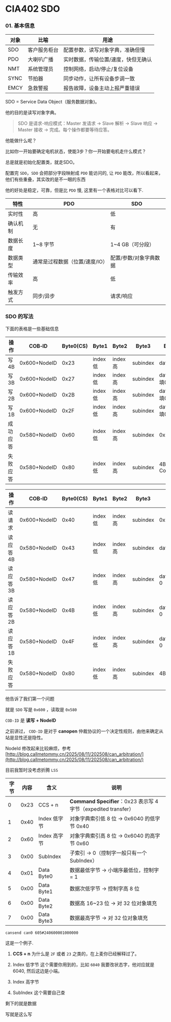 # CIA402 SDO



### 01. 基本信息

| 对象   | 比喻     | 用途                 |
| ---- | ------ | ------------------ |
| SDO  | 客户服务柜台 | 配置参数，读写对象字典，准确但慢   |
| PDO  | 大喇叭广播  | 实时数据，传输位置/速度，快但无确认 |
| NMT  | 系统管理员  | 控制网络，启动/停止/复位设备    |
| SYNC | 节拍器    | 同步动作，让所有设备步调一致     |
| EMCY | 急救警报   | 报告故障，设备主动上报严重错误    |

SDO = Service Data Object（服务数据对象)。

他的目的是读写对象字典。



> SDO 是请求-响应模式：Master 发请求 → Slave 解析 → Slave 响应 → Master 接收 → 完成。每个操作都要等待应答。



他能做什么呢？

比如你一开始要确定电机状态，使能3步？你一开始要电机走什么模式？

总是就是初始化配置类，就走SDO。

配置完 `SDO`，`SDO` 会把部分字段映射成 `PDO` 能访问的, 让 `PDO` 能改，所以看起来，他们有些重叠，其实改的是不一眼的东西

他的好处是稳定，可靠，但是比 `PDO` 慢,  这里有一个表格对比可以看下.



| 特性   | PDO               | SDO          |
| ---- | ----------------- | ------------ |
| 实时性  | 高                 | 低            |
| 确认机制 | 无                 | 有            |
| 数据长度 | 1~8 字节            | 1~4 GB（可分段）  |
| 数据类型 | 通常是过程数据（位置/速度/IO） | 配置/参数/对象字典数据 |
| 传输效率 | 高                 | 低            |
| 触发方式 | 同步/异步             | 请求/响应        |



### SDO 的写法

下面的表格是一些基础信息

| 操作   | COB‑ID       | Byte0(CS)                        | Byte1  | Byte2  | Byte3    | Byte4..7       |
| ---- | ------------ | -------------------------------- | ------ | ------ | -------- | -------------- |
| 写4B  | 0x600+NodeID | 0x23                             | index低 | index高 | subindex | data4B         |
| 写3B  | 0x600+NodeID | 0x27                             | index低 | index高 | subindex | data3B + 1B 填0 |
| 写2B  | 0x600+NodeID | 0x2B                             | index低 | index高 | subindex | data2B + 2B 填0 |
| 写1B  | 0x600+NodeID | 0x2F | index低 | index高 | subindex | data1B + 3B 填0 |
| 成功应答 | 0x580+NodeID | 0x60                             | index低 | index高 | subindex | 0x00 × 4       |
| 失败应答 | 0x580+NodeID | 0x80                             | index低 | index高 | subindex | 4B Abort Code  |

| 操作    | COB‑ID       | Byte0(CS) | Byte1  | Byte2  | Byte3    | Byte4..7       |
| ----- | ------------ | --------- | ------ | ------ | -------- | -------------- |
| 读请求   | 0x600+NodeID | 0x40      | index低 | index高 | subindex | 0x00 × 4       |
| 读应答4B | 0x580+NodeID | 0x43      | index低 | index高 | subindex | data4B         |
| 读应答3B | 0x580+NodeID | 0x47      | index低 | index高 | subindex | data3B + 1B 填0 |
| 读应答2B | 0x580+NodeID | 0x4B      | index低 | index高 | subindex | data2B + 2B 填0 |
| 读应答1B | 0x580+NodeID | 0x4F      | index低 | index高 | subindex | data1B + 3B 填0 |
| 失败应答  | 0x580+NodeID | 0x80      | index低 | index高 | subindex | 4B Abort Code  |

他告诉了我们第一个问题

就是 `SDO` 写是 `0x600` ，读取是 `0x580`

`COD-ID` 是 **读写 + NodeID**

之前讲过， `COD-ID` 是对于 **canopen** 仲裁协议的一个决定性规则，由他来确定从站是显性还是隐性。

NodeId 修改起来比较麻烦，参考 [http://blog.callmetommy.cn/2025/08/11/202508/can_arbitration/](http://blog.callmetommy.cn/2025/08/11/202508/can_arbitration/)

目前我暂时没考虑折腾 `LSS`

| 字节  | 内容   | 含义         | 说明                                                      |
| --- | ---- | ---------- | ------------------------------------------------------- |
| 0   | 0x23 | CCS + n    | **Command Specifier**：0x23 表示写 4 字节（expedited transfer） |
| 1   | 0x40 | Index 低字节  | 对象字典索引低 8 位 → 0x6040 的低字节 0x40                          |
| 2   | 0x60 | Index 高字节  | 对象字典索引高 8 位 → 0x6040 的高字节 0x60                          |
| 3   | 0x00 | SubIndex   | 子索引 → 0（控制字一般只有一个 SubIndex）                             |
| 4   | 0x01 | Data Byte0 | 数据最低字节 → 小端序最低位，控制字 = 1                                 |
| 5   | 0x00 | Data Byte1 | 数据次低字节 → 控制字高 8 位                                       |
| 6   | 0x00 | Data Byte2 | 数据高 16\~23 位 → 对 32 位对象填充                               |
| 7   | 0x00 | Data Byte3 | 数据最高字节 → 对 32 位对象填充                                     |



```shell
cansend can0 605#240600001000000
```

这是一个例子.

1. **CCS + n** 为什么是 `2F` 或者 `23` 之类的，在上麦你已经解释过了。

2. Index 低字节 这个需要你用到的，比如 `6040` 我要改状态字，他对应就是 6040, 然后这边是小端。

3. Index 高字节

4. SubIndex 这个需要自己查

剩下的就是数据



写就是这么写




